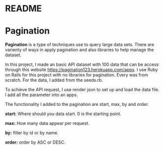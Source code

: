 # README

# Pagination

**Pagination** is a type of techniques use to query large data sets. There are varienty of ways in apply pagination and also libraries to help manage the dataset.

In this project, I made an basic API dataset with 100 data that can be access through this website https://pagination123.herokuapp.com/apps. I use Ruby on Rails for this project with no libraries for pagination. Every was from scratch. For the data, I added from the seeds.rb.


To achieve the API request, I use render json to set up and load the data file. I add all the parameter into an apps.

The functionality I added to the pagination are start, max, by and order.

**start:** Where should you data start. 0 is the starting point.

**max:**   How many data appear per request.

**by:**    filter by id or by name.

**order:** order by ASC or DESC.
